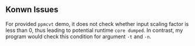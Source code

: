 ## Konwn Issues

For provided `ppmcvt` demo, it does not check whether input scaling factor is less than 0, thus leading to potential runtime `core dumped`.
In contrast, my program would check this condition for argument `-t` and `-n`.
